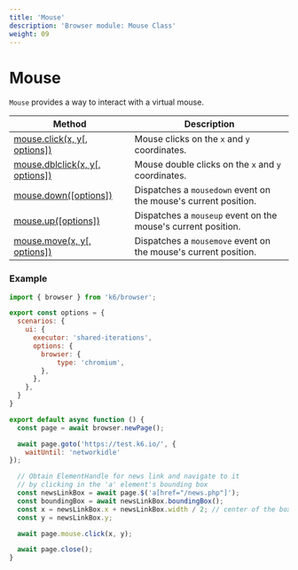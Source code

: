```yaml
---
title: 'Mouse'
description: 'Browser module: Mouse Class'
weight: 09
---
```


# Mouse

`Mouse` provides a way to interact with a virtual mouse.

| Method                                                                                                                            | Description                                                     |
| --------------------------------------------------------------------------------------------------------------------------------- | --------------------------------------------------------------- |
| [mouse.click(x, y[, options])](https://grafana.com/docs/k6/<K6_VERSION>/javascript-api/k6-experimental/browser/mouse/click)       | Mouse clicks on the `x` and `y` coordinates.                    |
| [mouse.dblclick(x, y[, options])](https://grafana.com/docs/k6/<K6_VERSION>/javascript-api/k6-experimental/browser/mouse/dblclick) | Mouse double clicks on the `x` and `y` coordinates.             |
| [mouse.down([options])](https://grafana.com/docs/k6/<K6_VERSION>/javascript-api/k6-experimental/browser/mouse/down)               | Dispatches a `mousedown` event on the mouse's current position. |
| [mouse.up([options])](https://grafana.com/docs/k6/<K6_VERSION>/javascript-api/k6-experimental/browser/mouse/up)                   | Dispatches a `mouseup` event on the mouse's current position.   |
| [mouse.move(x, y[, options])](https://grafana.com/docs/k6/<K6_VERSION>/javascript-api/k6-experimental/browser/mouse/move)         | Dispatches a `mousemove` event on the mouse's current position. |

### Example

```javascript
import { browser } from 'k6/browser';

export const options = {
  scenarios: {
    ui: {
      executor: 'shared-iterations',
      options: {
        browser: {
            type: 'chromium',
        },
      },
    },
  }
}

export default async function () {
  const page = await browser.newPage();

  await page.goto('https://test.k6.io/', {
    waitUntil: 'networkidle'
});

  // Obtain ElementHandle for news link and navigate to it
  // by clicking in the 'a' element's bounding box
  const newsLinkBox = await page.$('a[href="/news.php"]');
  const boundingBox = await newsLinkBox.boundingBox();
  const x = newsLinkBox.x + newsLinkBox.width / 2; // center of the box
  const y = newsLinkBox.y;

  await page.mouse.click(x, y);

  await page.close();
}
```
